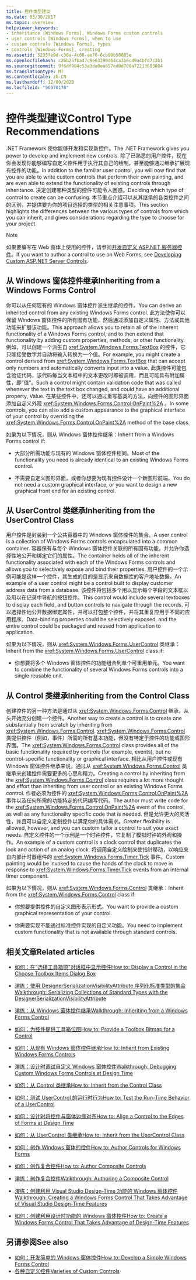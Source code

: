 ```yaml
---
title: 控件类型建议
ms.date: 03/30/2017
ms.topic: overview
helpviewer_keywords:
- inheritance [Windows Forms], Windows Forms custom controls
- user controls [Windows Forms], when to use
- custom controls [Windows Forms], types
- controls [Windows Forms], creating
ms.assetid: 5235fe9d-c36a-4c08-ae76-6cb90b50085e
ms.openlocfilehash: c26b25fba47c9e63290d64ca3b6cd9a4bfd7c3b1
ms.sourcegitcommit: 9f6df084c53a3da0ea657ed0d708a72213683084
ms.translationtype: MT
ms.contentlocale: zh-CN
ms.lasthandoff: 12/09/2020
ms.locfileid: "96970178"
---
```

# <a name="control-type-recommendations"></a><span data-ttu-id="42777-102">控件类型建议</span><span class="sxs-lookup"><span data-stu-id="42777-102">Control Type Recommendations</span></span>

<span data-ttu-id="42777-103">.NET Framework 使你能够开发和实现新控件。</span><span class="sxs-lookup"><span data-stu-id="42777-103">The .NET Framework gives you power to develop and implement new controls.</span></span> <span data-ttu-id="42777-104">除了已熟悉的用户控件，现在你会发现你能够编写自定义控件用于执行其自己的绘制，甚至能够通过继承扩展现有控件的功能。</span><span class="sxs-lookup"><span data-stu-id="42777-104">In addition to the familiar user control, you will now find that you are able to write custom controls that perform their own painting, and are even able to extend the functionality of existing controls through inheritance.</span></span> <span data-ttu-id="42777-105">决定创建哪种类型的控件可能令人困惑。</span><span class="sxs-lookup"><span data-stu-id="42777-105">Deciding which type of control to create can be confusing.</span></span> <span data-ttu-id="42777-106">本节重点介绍可以从其继承的各类控件之间的区别，并提供要为你的项目选择的类型的相关注意事项。</span><span class="sxs-lookup"><span data-stu-id="42777-106">This section highlights the differences between the various types of controls from which you can inherit, and gives considerations regarding the type to choose for your project.</span></span>

> [!NOTE]
> <span data-ttu-id="42777-107">如果要编写在 Web 窗体上使用的控件，请参阅[开发自定义 ASP.NET 服务器控件](/previous-versions/aspnet/zt27tfhy(v=vs.100))。</span><span class="sxs-lookup"><span data-stu-id="42777-107">If you want to author a control to use on Web Forms, see [Developing Custom ASP.NET Server Controls](/previous-versions/aspnet/zt27tfhy(v=vs.100)).</span></span>

## <a name="inheriting-from-a-windows-forms-control"></a><span data-ttu-id="42777-108">从 Windows 窗体控件继承</span><span class="sxs-lookup"><span data-stu-id="42777-108">Inheriting from a Windows Forms Control</span></span>

<span data-ttu-id="42777-109">你可以从任何现有的 Windows 窗体控件派生继承的控件。</span><span class="sxs-lookup"><span data-stu-id="42777-109">You can derive an inherited control from any existing Windows Forms control.</span></span> <span data-ttu-id="42777-110">此方法使你可以保留 Windows 窗体控件的所有固有功能，然后通过添加自定义属性、方法或其他功能来扩展该功能。</span><span class="sxs-lookup"><span data-stu-id="42777-110">This approach allows you to retain all of the inherent functionality of a Windows Forms control, and to then extend that functionality by adding custom properties, methods, or other functionality.</span></span> <span data-ttu-id="42777-111">例如，可以创建一个派生自 <xref:System.Windows.Forms.TextBox> 的控件，它只能接受数字并自动将输入转换为一个值。</span><span class="sxs-lookup"><span data-stu-id="42777-111">For example, you might create a control derived from <xref:System.Windows.Forms.TextBox> that can accept only numbers and automatically converts input into a value.</span></span> <span data-ttu-id="42777-112">此类控件可能包含验证代码，该代码每当文本框中的文本更改时即被调用，而且可能具有附加属性，即“值”。</span><span class="sxs-lookup"><span data-stu-id="42777-112">Such a control might contain validation code that was called whenever the text in the text box changed, and could have an additional property, Value.</span></span> <span data-ttu-id="42777-113">在某些控件中，还可以通过重写基类的方法，向控件的图形界面添加自定义外观 <xref:System.Windows.Forms.Control.OnPaint%2A> 。</span><span class="sxs-lookup"><span data-stu-id="42777-113">In some controls, you can also add a custom appearance to the graphical interface of your control by overriding the <xref:System.Windows.Forms.Control.OnPaint%2A> method of the base class.</span></span>

 <span data-ttu-id="42777-114">如果为以下情况，则从 Windows 窗体控件继承：</span><span class="sxs-lookup"><span data-stu-id="42777-114">Inherit from a Windows Forms control if:</span></span>

- <span data-ttu-id="42777-115">大部分所需功能与现有的 Windows 窗体控件相同。</span><span class="sxs-lookup"><span data-stu-id="42777-115">Most of the functionality you need is already identical to an existing Windows Forms control.</span></span>

- <span data-ttu-id="42777-116">不需要自定义图形界面，或者你想要为现有控件设计一个新图形前端。</span><span class="sxs-lookup"><span data-stu-id="42777-116">You do not need a custom graphical interface, or you want to design a new graphical front end for an existing control.</span></span>

## <a name="inheriting-from-the-usercontrol-class"></a><span data-ttu-id="42777-117">从 UserControl 类继承</span><span class="sxs-lookup"><span data-stu-id="42777-117">Inheriting from the UserControl Class</span></span>

<span data-ttu-id="42777-118">用户控件是封装到一个公共容器中的 Windows 窗体控件的集合。</span><span class="sxs-lookup"><span data-stu-id="42777-118">A user control is a collection of Windows Forms controls encapsulated into a common container.</span></span> <span data-ttu-id="42777-119">容器保有与每个 Windows 窗体控件关联的所有固有功能，并允许你选择性地公开和绑定它们的属性。</span><span class="sxs-lookup"><span data-stu-id="42777-119">The container holds all of the inherent functionality associated with each of the Windows Forms controls and allows you to selectively expose and bind their properties.</span></span> <span data-ttu-id="42777-120">用户控件的一个示例可能是这样一个控件，其生成的目的是显示来自数据库的客户地址数据。</span><span class="sxs-lookup"><span data-stu-id="42777-120">An example of a user control might be a control built to display customer address data from a database.</span></span> <span data-ttu-id="42777-121">该控件将包括多个用以显示每个字段的文本框以及用以在记录中导航的按钮控件。</span><span class="sxs-lookup"><span data-stu-id="42777-121">This control would include several textboxes to display each field, and button controls to navigate through the records.</span></span> <span data-ttu-id="42777-122">可以选择性地公开数据绑定属性，并可以打包整个控件，并将其重复应用于不同的应用程序。</span><span class="sxs-lookup"><span data-stu-id="42777-122">Data-binding properties could be selectively exposed, and the entire control could be packaged and reused from application to application.</span></span>

<span data-ttu-id="42777-123">如果为以下情况，则从 <xref:System.Windows.Forms.UserControl> 类继承：</span><span class="sxs-lookup"><span data-stu-id="42777-123">Inherit from the <xref:System.Windows.Forms.UserControl> class if:</span></span>

- <span data-ttu-id="42777-124">你想要将多个 Windows 窗体控件的功能组合到单个可重用单元。</span><span class="sxs-lookup"><span data-stu-id="42777-124">You want to combine the functionality of several Windows Forms controls into a single reusable unit.</span></span>

## <a name="inheriting-from-the-control-class"></a><span data-ttu-id="42777-125">从 Control 类继承</span><span class="sxs-lookup"><span data-stu-id="42777-125">Inheriting from the Control Class</span></span>

<span data-ttu-id="42777-126">创建控件的另一种方法是通过从 <xref:System.Windows.Forms.Control> 继承，从头开始充分创建一个控件。</span><span class="sxs-lookup"><span data-stu-id="42777-126">Another way to create a control is to create one substantially from scratch by inheriting from <xref:System.Windows.Forms.Control>.</span></span> <span data-ttu-id="42777-127"><xref:System.Windows.Forms.Control> 类提供控件（例如，事件）所需的所有基本功能，但没有特定于控件的功能或图形界面。</span><span class="sxs-lookup"><span data-stu-id="42777-127">The <xref:System.Windows.Forms.Control> class provides all of the basic functionality required by controls (for example, events), but no control-specific functionality or graphical interface.</span></span> <span data-ttu-id="42777-128">相比从用户控件或现有 Windows 窗体控件继承来说，通过从 <xref:System.Windows.Forms.Control> 类继承来创建控件需要更多的心思和精力。</span><span class="sxs-lookup"><span data-stu-id="42777-128">Creating a control by inheriting from the <xref:System.Windows.Forms.Control> class requires a lot more thought and effort than inheriting from user control or an existing Windows Forms control.</span></span> <span data-ttu-id="42777-129">作者必须为控件的 <xref:System.Windows.Forms.Control.OnPaint%2A> 事件以及任何所需的功能特定的代码编写代码。</span><span class="sxs-lookup"><span data-stu-id="42777-129">The author must write code for the <xref:System.Windows.Forms.Control.OnPaint%2A> event of the control, as well as any functionality specific code that is needed.</span></span> <span data-ttu-id="42777-130">但是允许更大的灵活性，并且可以自定义定制控件以满足你的具体需求。</span><span class="sxs-lookup"><span data-stu-id="42777-130">Greater flexibility is allowed, however, and you can custom tailor a control to suit your exact needs.</span></span> <span data-ttu-id="42777-131">自定义控件的一个示例是一个时钟控件，它复制了模拟时钟的外观和操作。</span><span class="sxs-lookup"><span data-stu-id="42777-131">An example of a custom control is a clock control that duplicates the look and action of an analog clock.</span></span> <span data-ttu-id="42777-132">将调用自定义绘制来使指针移动，以响应来自内部计时器组件的 <xref:System.Windows.Forms.Timer.Tick> 事件。</span><span class="sxs-lookup"><span data-stu-id="42777-132">Custom painting would be invoked to cause the hands of the clock to move in response to <xref:System.Windows.Forms.Timer.Tick> events from an internal timer component.</span></span>

<span data-ttu-id="42777-133">如果为以下情况，则从 <xref:System.Windows.Forms.Control> 类继承：</span><span class="sxs-lookup"><span data-stu-id="42777-133">Inherit from the <xref:System.Windows.Forms.Control> class if:</span></span>

- <span data-ttu-id="42777-134">你想要提供控件的自定义图形表示形式。</span><span class="sxs-lookup"><span data-stu-id="42777-134">You want to provide a custom graphical representation of your control.</span></span>

- <span data-ttu-id="42777-135">你需要实现不能通过标准控件实现的自定义功能。</span><span class="sxs-lookup"><span data-stu-id="42777-135">You need to implement custom functionality that is not available through standard controls.</span></span>

## <a name="related-articles"></a><span data-ttu-id="42777-136">相关文章</span><span class="sxs-lookup"><span data-stu-id="42777-136">Related articles</span></span>

- [<span data-ttu-id="42777-137">如何：在“选择工具箱项”对话框中显示控件</span><span class="sxs-lookup"><span data-stu-id="42777-137">How to: Display a Control in the Choose Toolbox Items Dialog Box</span></span>](how-to-display-a-control-in-the-choose-toolbox-items-dialog-box.md)

- [<span data-ttu-id="42777-138">演练：使用 DesignerSerializationVisibilityAttribute 序列化标准类型的集合</span><span class="sxs-lookup"><span data-stu-id="42777-138">Walkthrough: Serializing Collections of Standard Types with the DesignerSerializationVisibilityAttribute</span></span>](serializing-collections-designerserializationvisibilityattribute.md)

- [<span data-ttu-id="42777-139">演练：从 Windows 窗体控件继承</span><span class="sxs-lookup"><span data-stu-id="42777-139">Walkthrough: Inheriting from a Windows Forms Control</span></span>](walkthrough-inheriting-from-a-windows-forms-control-with-visual-csharp.md)

- [<span data-ttu-id="42777-140">如何：为控件提供工具箱位图</span><span class="sxs-lookup"><span data-stu-id="42777-140">How to: Provide a Toolbox Bitmap for a Control</span></span>](how-to-provide-a-toolbox-bitmap-for-a-control.md)

- [<span data-ttu-id="42777-141">如何：从现有 Windows 窗体控件继承</span><span class="sxs-lookup"><span data-stu-id="42777-141">How to: Inherit from Existing Windows Forms Controls</span></span>](how-to-inherit-from-existing-windows-forms-controls.md)

- [<span data-ttu-id="42777-142">演练：设计时调试自定义 Windows 窗体控件</span><span class="sxs-lookup"><span data-stu-id="42777-142">Walkthrough: Debugging Custom Windows Forms Controls at Design Time</span></span>](walkthrough-debugging-custom-windows-forms-controls-at-design-time.md)

- [<span data-ttu-id="42777-143">如何：从 Control 类继承</span><span class="sxs-lookup"><span data-stu-id="42777-143">How to: Inherit from the Control Class</span></span>](how-to-inherit-from-the-control-class.md)

- [<span data-ttu-id="42777-144">如何：测试 UserControl 的运行时行为</span><span class="sxs-lookup"><span data-stu-id="42777-144">How to: Test the Run-Time Behavior of a UserControl</span></span>](how-to-test-the-run-time-behavior-of-a-usercontrol.md)

- [<span data-ttu-id="42777-145">如何：设计时将控件与窗体边缘对齐</span><span class="sxs-lookup"><span data-stu-id="42777-145">How to: Align a Control to the Edges of Forms at Design Time</span></span>](how-to-align-a-control-to-the-edges-of-forms-at-design-time.md)

- [<span data-ttu-id="42777-146">如何：从 UserControl 类继承</span><span class="sxs-lookup"><span data-stu-id="42777-146">How to: Inherit from the UserControl Class</span></span>](how-to-inherit-from-the-usercontrol-class.md)

- [<span data-ttu-id="42777-147">如何：创作 Windows 窗体的控件</span><span class="sxs-lookup"><span data-stu-id="42777-147">How to: Author Controls for Windows Forms</span></span>](how-to-author-controls-for-windows-forms.md)

- [<span data-ttu-id="42777-148">如何：创作复合控件</span><span class="sxs-lookup"><span data-stu-id="42777-148">How to: Author Composite Controls</span></span>](how-to-author-composite-controls.md)

- [<span data-ttu-id="42777-149">演练：创作复合控件</span><span class="sxs-lookup"><span data-stu-id="42777-149">Walkthrough: Authoring a Composite Control</span></span>](walkthrough-authoring-a-composite-control-with-visual-csharp.md)

- [<span data-ttu-id="42777-150">演练：创建利用 Visual Studio Design-Time 功能的 Windows 窗体控件</span><span class="sxs-lookup"><span data-stu-id="42777-150">Walkthrough: Creating a Windows Forms Control That Takes Advantage of Visual Studio Design-Time Features</span></span>](creating-a-wf-control-design-time-features.md)

- <span data-ttu-id="42777-151">[如何：创建利用设计时功能的 Windows 窗体控件](/previous-versions/visualstudio/visual-studio-2013/307hck25(v=vs.120))</span><span class="sxs-lookup"><span data-stu-id="42777-151">[How to: Create a Windows Forms Control That Takes Advantage of Design-Time Features](/previous-versions/visualstudio/visual-studio-2013/307hck25(v=vs.120))</span></span>

## <a name="see-also"></a><span data-ttu-id="42777-152">另请参阅</span><span class="sxs-lookup"><span data-stu-id="42777-152">See also</span></span>

- [<span data-ttu-id="42777-153">如何：开发简单的 Windows 窗体控件</span><span class="sxs-lookup"><span data-stu-id="42777-153">How to: Develop a Simple Windows Forms Control</span></span>](how-to-develop-a-simple-windows-forms-control.md)
- [<span data-ttu-id="42777-154">各种自定义控件</span><span class="sxs-lookup"><span data-stu-id="42777-154">Varieties of Custom Controls</span></span>](varieties-of-custom-controls.md)
